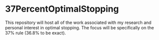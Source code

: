 # 37PercentOptimalStopping
This repository will host all of the work associated with my research and personal interest in optimal stopping. The focus will be specifically on the 37% rule (36.8% to be exact). 
